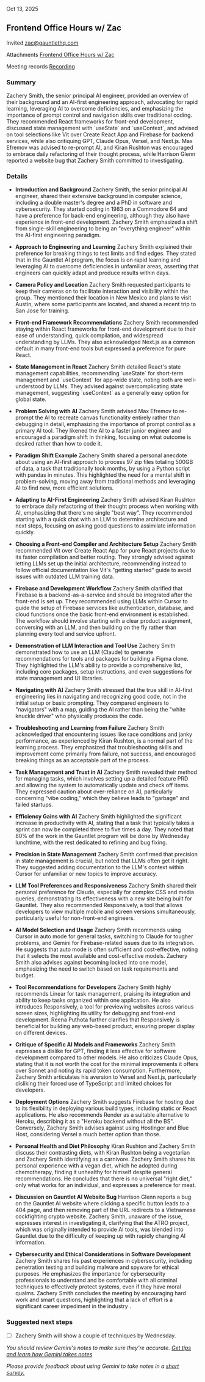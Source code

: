 Oct 13, 2025

## Frontend Office Hours w/ Zac

Invited [zac@gauntlethq.com](mailto:zac@gauntlethq.com)

Attachments [Frontend Office Hours w/ Zac](https://www.google.com/calendar/event?eid=Nzk1anR0aWh0NDduOHNpdGU4Y2htYjVyZGIgYXNoQGdhdW50bGV0aHEuY29t) 

Meeting records [Recording](https://drive.google.com/file/d/11UYs3HoiyVpCUb8PfONuCQNTEKdSPJpZ/view?usp=drive_web) 

### Summary

Zachery Smith, the senior principal AI engineer, provided an overview of their background and an AI-first engineering approach, advocating for rapid learning, leveraging AI to overcome deficiencies, and emphasizing the importance of prompt control and navigation skills over traditional coding. They recommended React frameworks for front-end development, discussed state management with \`useState\` and \`useContext\`, and advised on tool selections like Vit over Create React App and Firebase for backend services, while also critiquing GPT, Claude Opus, Versel, and Next.js. Max Efremov was advised to re-prompt AI, and Kiran Rushton was encouraged to embrace daily refactoring of their thought process, while Harrison Glenn reported a website bug that Zachery Smith committed to investigating.

### Details

* **Introduction and Background** Zachery Smith, the senior principal AI engineer, shared their extensive background in computer science, including a double master's degree and a PhD in software and cybersecurity. They started coding in 1983 on a Commodore 64 and have a preference for back-end engineering, although they also have experience in front-end development. Zachery Smith emphasized a shift from single-skill engineering to being an "everything engineer" within the AI-first engineering paradigm.

* **Approach to Engineering and Learning** Zachery Smith explained their preference for breaking things to test limits and find edges. They stated that in the Gauntlet AI program, the focus is on rapid learning and leveraging AI to overcome deficiencies in unfamiliar areas, asserting that engineers can quickly adapt and produce results within days.

* **Camera Policy and Location** Zachery Smith requested participants to keep their cameras on to facilitate interaction and visibility within the group. They mentioned their location in New Mexico and plans to visit Austin, where some participants are located, and shared a recent trip to San Jose for training.

* **Front-end Framework Recommendations** Zachery Smith recommended staying within React frameworks for front-end development due to their ease of understanding, quick compilation, and widespread understanding by LLMs. They also acknowledged Next.js as a common default in many front-end tools but expressed a preference for pure React.

* **State Management in React** Zachery Smith detailed React's state management capabilities, recommending \`useState\` for short-term management and \`useContext\` for app-wide state, noting both are well-understood by LLMs. They advised against overcomplicating state management, suggesting \`useContext\` as a generally easy option for global state.

* **Problem Solving with AI** Zachery Smith advised Max Efremov to re-prompt the AI to recreate canvas functionality entirely rather than debugging in detail, emphasizing the importance of prompt control as a primary AI tool. They likened the AI to a faster junior engineer and encouraged a paradigm shift in thinking, focusing on what outcome is desired rather than how to code it.

* **Paradigm Shift Example** Zachery Smith shared a personal anecdote about using an AI-first approach to process 97 zip files totaling 500GB of data, a task that traditionally took months, by using a Python script with pandas in minutes. This highlighted the need for a mental shift in problem-solving, moving away from traditional methods and leveraging AI to find new, more efficient solutions.

* **Adapting to AI-First Engineering** Zachery Smith advised Kiran Rushton to embrace daily refactoring of their thought process when working with AI, emphasizing that there's no single "best way". They recommended starting with a quick chat with an LLM to determine architecture and next steps, focusing on asking good questions to assimilate information quickly.

* **Choosing a Front-end Compiler and Architecture Setup** Zachery Smith recommended Vit over Create React App for pure React projects due to its faster compilation and better routing. They strongly advised against letting LLMs set up the initial architecture, recommending instead to follow official documentation like Vit's "getting started" guide to avoid issues with outdated LLM training data.

* **Firebase and Development Workflow** Zachery Smith clarified that Firebase is a backend-as-a-service and should be integrated after the front-end is set up. They recommended using LLMs within Cursor to guide the setup of Firebase services like authentication, database, and cloud functions once the basic front-end environment is established. The workflow should involve starting with a clear product assignment, conversing with an LLM, and then building on the fly rather than planning every tool and service upfront.

* **Demonstration of LLM Interaction and Tool Use** Zachery Smith demonstrated how to use an LLM (Claude) to generate recommendations for tools and packages for building a Figma clone. They highlighted the LLM's ability to provide a comprehensive list, including core packages, setup instructions, and even suggestions for state management and UI libraries.

* **Navigating with AI** Zachery Smith stressed that the true skill in AI-first engineering lies in navigating and recognizing good code, not in the initial setup or basic prompting. They compared engineers to "navigators" with a map, guiding the AI rather than being the "white knuckle driver" who physically produces the code.

* **Troubleshooting and Learning from Failure** Zachery Smith acknowledged that encountering issues like race conditions and janky performance, as experienced by Kiran Rushton, is a normal part of the learning process. They emphasized that troubleshooting skills and improvement come primarily from failure, not success, and encouraged breaking things as an acceptable part of the process.

* **Task Management and Trust in AI** Zachery Smith revealed their method for managing tasks, which involves setting up a detailed feature PRD and allowing the system to automatically update and check off items. They expressed caution about over-reliance on AI, particularly concerning "vibe coding," which they believe leads to "garbage" and failed startups.

* **Efficiency Gains with AI** Zachery Smith highlighted the significant increase in productivity with AI, stating that a task that typically takes a sprint can now be completed three to five times a day. They noted that 80% of the work in the Gauntlet program will be done by Wednesday lunchtime, with the rest dedicated to refining and bug fixing.

* **Precision in State Management** Zachery Smith confirmed that precision in state management is crucial, but noted that LLMs often get it right. They suggested adding documentation to the LLM's context within Cursor for unfamiliar or new topics to improve accuracy.

* **LLM Tool Preferences and Responsiveness** Zachery Smith shared their personal preference for Claude, especially for complex CSS and media queries, demonstrating its effectiveness with a new site being built for Gauntlet. They also recommended Responsively, a tool that allows developers to view multiple mobile and screen versions simultaneously, particularly useful for non-front-end engineers.

* **AI Model Selection and Usage** Zachery Smith recommends using Cursor in auto mode for general tasks, switching to Claude for tougher problems, and Gemini for Firebase-related issues due to its integration. He suggests that auto mode is often sufficient and cost-effective, noting that it selects the most available and cost-effective models. Zachery Smith also advises against becoming locked into one model, emphasizing the need to switch based on task requirements and budget.

* **Tool Recommendations for Developers** Zachery Smith highly recommends Linear for task management, praising its integration and ability to keep tasks organized within one application. He also introduces Responsively, a tool for previewing websites across various screen sizes, highlighting its utility for debugging and front-end development. Reena Puthota further clarifies that Responsively is beneficial for building any web-based product, ensuring proper display on different devices.

* **Critique of Specific AI Models and Frameworks** Zachery Smith expresses a dislike for GPT, finding it less effective for software development compared to other models. He also criticizes Claude Opus, stating that it is not worth the cost for the minimal improvements it offers over Sonnet and noting its rapid token consumption. Furthermore, Zachery Smith articulates his aversion to Versel and Next.js, particularly disliking their forced use of TypeScript and limited choices for developers.

* **Deployment Options** Zachery Smith suggests Firebase for hosting due to its flexibility in deploying various build types, including static or React applications. He also recommends Render as a suitable alternative to Heroku, describing it as a "Heroku backend without all the BS". Conversely, Zachery Smith advises against using Hostinger and Blue Host, considering Versel a much better option than those.

* **Personal Health and Diet Philosophy** Kiran Rushton and Zachery Smith discuss their contrasting diets, with Kiran Rushton being a vegetarian and Zachery Smith identifying as a carnivore. Zachery Smith shares his personal experience with a vegan diet, which he adopted during chemotherapy, finding it unhealthy for himself despite general recommendations. He concludes that there is no universal "right diet," only what works for an individual, and expresses a preference for meat.

* **Discussion on Gauntlet AI Website Bug** Harrison Glenn reports a bug on the Gauntlet AI website where clicking a specific button leads to a 404 page, and then removing part of the URL redirects to a Vietnamese cockfighting crypto website. Zachery Smith, unaware of the issue, expresses interest in investigating it, clarifying that the ATRO project, which was originally intended to provide AI tools, was blended into Gauntlet due to the difficulty of keeping up with rapidly changing AI information.

* **Cybersecurity and Ethical Considerations in Software Development** Zachery Smith shares his past experiences in cybersecurity, including penetration testing and building malware and spyware for ethical purposes. He emphasizes the importance for cybersecurity professionals to understand and be comfortable with all criminal techniques to effectively protect systems, even if they have moral qualms. Zachery Smith concludes the meeting by encouraging hard work and smart questions, highlighting that a lack of effort is a significant career impediment in the industry .

### Suggested next steps

- [ ] Zachery Smith will show a couple of techniques by Wednesday.

*You should review Gemini's notes to make sure they're accurate. [Get tips and learn how Gemini takes notes](https://support.google.com/meet/answer/14754931)*

*Please provide feedback about using Gemini to take notes in a [short survey.](https://google.qualtrics.com/jfe/form/SV_9vK3UZEaIQKKE7A?confid=nIEUbtEz6sMA3hpcrux7DxIWOAIIigIgABgBCA&detailid=unspecified)*